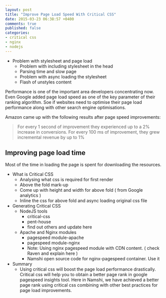 ```yaml
---
layout: post
title: "Improve Page Load Speed With Critical CSS"
date: 2015-03-23 06:38:57 +0400
comments: true
published: false
categories: 
- critical css
- nginx
- nodejs
---
```


- Problem with stylesheet and page load
	+ Problem with including stylesheet in the head
	+ Parsing time and slow page
	+ Problem with async loading the stylesheet
	+ Flash of unstyles content

Performance is one of the important area developers concentrating now. Even Google added page load speed as one of the key parameter of their ranking algorithm. Soe if websites need to optimise their page load performance along with other search engine optimisations. 

Amazon came up with the following results after page speed improvements:

> For every 1 second of improvement they experienced up to a 2% increase in conversions. For every 100 ms of improvement, they grew incremental revenue by up to 1%


## Improving page load time

Most of the time in loading the page is spent for downloading the resources. 






	
- What is Critical CSS
	+ Analysing what css is required for first render
	+ Above the fold mark-up
	+ Come up with height and width for above fold ( from Google analytics )
	+ Inline the css for above fold and async loading original css file
- Generating Critical CSS
	+ NodeJS tools
		+ critical-css
		+ pent-house
		+ find out others and update here
	+ Apache and Nginx modules
		+ pagespeed module-apache
		+ pagespeed module-nginx
		+ Note: Using nginx pagespeed module with CDN content. ( check Raven and explain here )
		+ Namshi open source code for nginx-pagespeed container. Use it
- Summary
	+ Using critical css will boost the page load performance drastically. Critical css will help you to obtain a better page rank in google pagespeed insights tool. Here in Namshi, we have achieved a better page rank using critical css combining with other best practices for page load improvements.	  	

